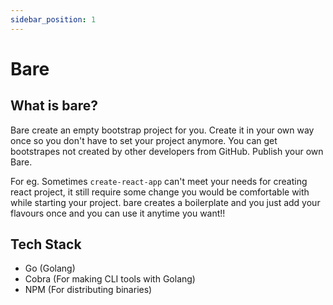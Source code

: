 ```yaml
---
sidebar_position: 1
---
```


# Bare

## What is bare? 

Bare create an empty bootstrap project for you. Create it in your own way once so you don't have to set your project anymore. You can get bootstrapes not created by other developers from GitHub. Publish your own Bare.

For eg. Sometimes `create-react-app` can't meet your needs for creating react project, it still require some change you would be comfortable with while starting your project. bare creates a boilerplate and you just add your flavours once and you can use it anytime you want!!

## Tech Stack

- Go (Golang)
- Cobra (For making CLI tools with Golang)
- NPM (For distributing binaries)
